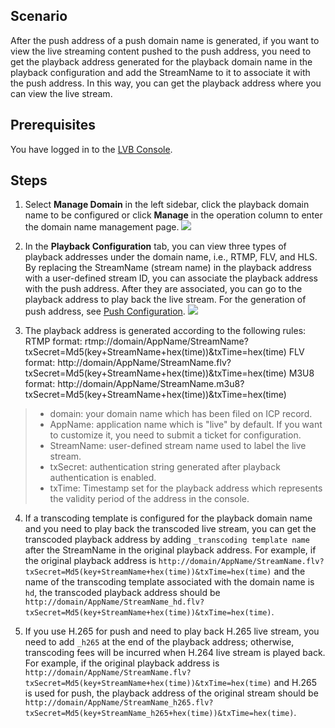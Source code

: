 ## Scenario
After the push address of a push domain name is generated, if you want to view the live streaming content pushed to the push address, you need to get the playback address generated for the playback domain name in the playback configuration and add the StreamName to it to associate it with the push address. In this way, you can get the playback address where you can view the live stream.

## Prerequisites
 You have logged in to the [LVB Console](https://console.cloud.tencent.com/live).

## Steps
1. Select **Manage Domain** in the left sidebar, click the playback domain name to be configured or click **Manage** in the operation column to enter the domain name management page.
 ![](https://main.qcloudimg.com/raw/4c5032073fac98ce308d353c8e218cd4.png)

2. In the **Playback Configuration** tab, you can view three types of playback addresses under the domain name, i.e., RTMP, FLV, and HLS. By replacing the StreamName (stream name) in the playback address with a user-defined stream ID, you can associate the playback address with the push address. After they are associated, you can go to the playback address to play back the live stream. For the generation of push address, see [Push Configuration](https://intl.cloud.tencent.com/document/product/267/31059).
 ![](https://main.qcloudimg.com/raw/15afd6e0a641e14eca632e0df7cdbecb.png)

3. The playback address is generated according to the following rules:
        RTMP format: rtmp://domain/AppName/StreamName?txSecret=Md5(key+StreamName+hex(time))&txTime=hex(time)
        FLV format: http://domain/AppName/StreamName.flv?txSecret=Md5(key+StreamName+hex(time))&txTime=hex(time)
        M3U8 format: http://domain/AppName/StreamName.m3u8?txSecret=Md5(key+StreamName+hex(time))&txTime=hex(time)

>- domain: your domain name which has been filed on ICP record.
>- AppName: application name which is "live" by default. If you want to customize it, you need to submit a ticket for configuration.
>- StreamName: user-defined stream name used to label the live stream.
>- txSecret: authentication string generated after playback authentication is enabled.
>- txTime: Timestamp set for the playback address which represents the validity period of the address in the console.

4. If a transcoding template is configured for the playback domain name and you need to play back the transcoded live stream, you can get the transcoded playback address by adding `_transcoding template name` after the StreamName in the original playback address.
For example, if the original playback address is `http://domain/AppName/StreamName.flv?txSecret=Md5(key+StreamName+hex(time))&txTime=hex(time)` and the name of the transcoding template associated with the domain name is `hd`, the transcoded playback address should be `http://domain/AppName/StreamName_hd.flv?txSecret=Md5(key+StreamName+hex(time))&txTime=hex(time)`.

5. If you use H.265 for push and need to play back H.265 live stream, you need to add `_h265` at the end of the playback address; otherwise, transcoding fees will be incurred when H.264 live stream is played back.
For example, if the original playback address is `http://domain/AppName/StreamName.flv?txSecret=Md5(key+StreamName+hex(time))&txTime=hex(time)` and H.265 is used for push, the playback address of the original stream should be `http://domain/AppName/StreamName_h265.flv?txSecret=Md5(key+StreamName_h265+hex(time))&txTime=hex(time)`.
